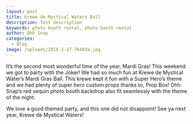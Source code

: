 ```yaml
---
layout: post
title: Krewe de Mystical Waters Ball
description: Test description
keywords: photo booth rental, photo booth rental
author: Ohh Snap
categories:
  - Blog
image: /uploads/2018-1-27-76483a.jpg
---
```

It’s the second most wonderful time of the year, Mardi Gras\! This weekend we got to party with the Joker\! We had so much fun at Krewe de Mystical Water’s Mardi Gras Ball. This krewe kept it fun with a Super Hero’s theme and we had plenty of super hero custom props thanks to, Prop Box\! Ohh Snap’s red sequin photo booth backdrop also fit seamlessly with the theme of the night.

We love a good themed party, and this one did not disappoint\! See ya next year, Krewe de Mystical Waters\!